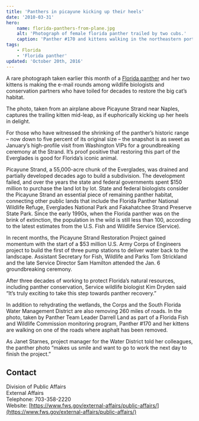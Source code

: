 ```yaml
---
title: 'Panthers in picayune kicking up their heels'
date: '2010-03-31'
hero:
    name: florida-panthers-from-plane.jpg
    alt: 'Photograph of female florida panther trailed by two cubs.'
    caption: 'Panther #170 and kittens walking in the northeastern portion on Picayune Strand Restoration Project on March 1, 2010. By Darrell Land, Panther Team Leader, FWC.'
tags:
    - Florida
    - 'Florida panther'
updated: 'October 20th, 2016'
---
```


A rare photograph taken earlier this month of a [Florida panther](/wildlife/mammals/florida-panther) and her two kittens is making the e-mail rounds among wildlife biologists and conservation partners who have toiled for decades to restore the big cat’s habitat.

The photo, taken from an airplane above Picayune Strand near Naples, captures the trailing kitten mid-leap, as if euphorically kicking up her heels in delight.

For those who have witnessed the shrinking of the panther’s historic range – now down to five percent of its original size – the snapshot is as sweet as January’s high-profile visit from Washington VIPs for a groundbreaking ceremony at the Strand. It’s proof positive that restoring this part of the Everglades is good for Florida’s iconic animal.

Picayune Strand, a 55,000-acre chunk of the Everglades, was drained and partially developed decades ago to build a subdivision. The development failed, and over the years the state and federal governments spent $150 million to purchase the land lot by lot. State and federal biologists consider the Picayune Strand an essential piece of remaining panther habitat, connecting other public lands that include the Florida Panther National Wildlife Refuge, Everglades National Park and Fakahatchee Strand Preserve State Park. Since the early 1990s, when the Florida panther was on the brink of extinction, the population in the wild is still less than 100, according to the latest estimates from the U.S. Fish and Wildlife Service (Service).

In recent months, the Picayune Strand Restoration Project gained momentum with the start of a $53 million U.S. Army Corps of Engineers project to build the first of three pump stations to deliver water back to the landscape. Assistant Secretary for Fish, Wildlife and Parks Tom Strickland and the late Service Director Sam Hamilton attended the Jan. 6 groundbreaking ceremony.

After three decades of working to protect Florida’s natural resources, including panther conservation, Service wildlife biologist Kim Dryden said “It’s truly exciting to take this step towards panther recovery.”

In addition to rehydrating the wetlands, the Corps and the South Florida Water Management District are also removing 260 miles of roads. In the photo, taken by Panther Team Leader Darrell Land as part of a Florida Fish and Wildlife Commission monitoring program, Panther #170 and her kittens are walking on one of the roads where asphalt has been removed.

As Janet Starnes, project manager for the Water District told her colleagues, the panther photo “makes us smile and want to go to work the next day to finish the project.”

## Contact

Division of Public Affairs  
External Affairs  
Telephone: 703-358-2220  
Website: [https://www.fws.gov/external-affairs/public-affairs/](https://www.fws.gov/external-affairs/public-affairs/)
